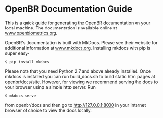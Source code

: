 # OpenBR Documentation Guide

This is a quick guide for generating the OpenBR documentation on your local machine. The documentation is available online at www.openbiometrics.org.

OpenBR's documentation is built with MkDocs. Please see their website for additional information at www.mkdocs.org. Installing mkdocs with pip is super easy-

    $ pip install mkdocs

Please note that you need Python 2.7 and above already installed. Once mkdocs is installed you can run build_docs.sh to build static html pages at openbr/docs/site. However, for viewing we recommend serving the docs to your browser using a simple http server. Run

    $ mkdocs serve

from openbr/docs and then go to http://127.0.0.1:8000 in your internet browser of choice to view the docs locally.

